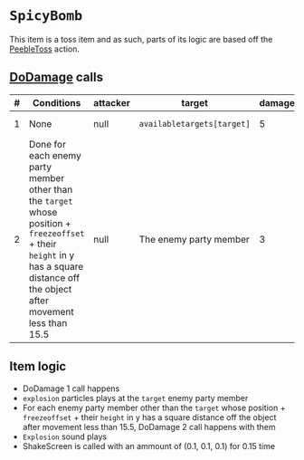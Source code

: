 # `SpicyBomb`
This item is a toss item and as such, parts of its logic are based off the [PeebleToss](../Skills/PeebleToss.md) action.

## [DoDamage](../../Damage%20pipeline/DoDamage.md) calls

|#|Conditions|attacker|target|damageammount|property|overrides|block|
|-:|---|---|---|---|---|---|---|
|1|None|null|`availabletargets[target]`|5|[Pierce](../../Damage%20pipeline/AttackProperty.md)|empty array|false|
|2|Done for each enemy party member other than the `target` whose position + `freezeoffset` + their `height` in y has a square distance off the object after movement less than 15.5|null|The enemy party member|3|null|empty array|false|

## Item logic

- DoDamage 1 call happens
- `explosion` particles plays at the `target` enemy party member
- For each enemy party member other than the `target` whose position + `freezeoffset` + their `height` in y has a square distance off the object after movement less than 15.5, DoDamage 2 call happens with them
- `Explosion` sound plays
- ShakeScreen is called with an ammount of (0.1, 0.1, 0.1) for 0.15 time
